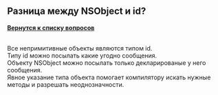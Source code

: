 ## Разница между NSObject и id?

[**Вернутся к списку вопросов**](https://github.com/Torlopov-Andrey/hh_interview_ios/blob/master/readme.md)

<br/>Все непримитивные объекты являются типом id.
<br/>Типу id можно посылать какие угодно сообщения.
<br/>Объекту NSObject можно посылать только декларированые у него сообщения.
<br/>Явное указание типа объекта помогает компилятору искать нужные методы и разрешать неоднозначности.
